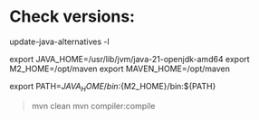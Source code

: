 
# Check versions:

update-java-alternatives -l


export JAVA_HOME=/usr/lib/jvm/java-21-openjdk-amd64
export M2_HOME=/opt/maven
export MAVEN_HOME=/opt/maven

export PATH=${JAVA_HOME}/bin:${M2_HOME}/bin:${PATH}



>  mvn clean
>  mvn compiler:compile
